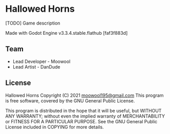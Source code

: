# Hallowed Horns

[TODO] Game description

Made with Godot Engine v3.3.4.stable.flathub [faf3f883d]
## Team
* Lead Developer - Moowool
* Lead Artist - DanDude
## License
Hallowed Horns Copyright (C) 2021 moowool195@gmail.com
This program is free software, covered by the GNU General Public License.

This program is distributed in the hope that it will be useful,
but WITHOUT ANY WARRANTY; without even the implied warranty of
MERCHANTABILITY or FITNESS FOR A PARTICULAR PURPOSE. See the
GNU General Public License included in COPYING for more details.
